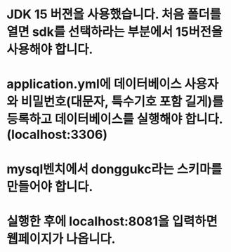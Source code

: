 # JDK 15 버젼을 사용했습니다. 처음 폴더를 열면 sdk를 선택하라는 부분에서 15버전을 사용해야 합니다. 
# application.yml에 데이터베이스 사용자와 비밀번호(대문자, 특수기호 포함 길게)를 등록하고 데이터베이스를 실행해야 합니다. (localhost:3306)
# mysql벤치에서 donggukc라는 스키마를 만들어야 합니다. 
# 실행한 후에 localhost:8081을 입력하면 웹페이지가 나옵니다. 
